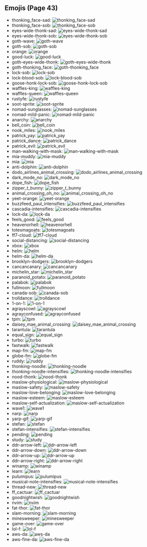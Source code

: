 
## Emojis (Page 43)

* thonking_face-sad: ![thonking_face-sad](/output/thonking_face-sad.png)
* thonking_face-sob: ![thonking_face-sob](/output/thonking_face-sob.png)
* eyes-wide-thonk-sad: ![eyes-wide-thonk-sad](/output/eyes-wide-thonk-sad.png)
* eyes-wide-thonk-sob: ![eyes-wide-thonk-sob](/output/eyes-wide-thonk-sob.png)
* goth-wave: ![goth-wave](/output/goth-wave.png)
* goth-sob: ![goth-sob](/output/goth-sob.png)
* orange: ![orange](/output/orange.png)
* good-luck: ![good-luck](/output/good-luck)
* goth-eyes-wide-thonk: ![goth-eyes-wide-thonk](/output/goth-eyes-wide-thonk.png)
* goth-thonking_face: ![goth-thonking_face](/output/goth-thonking_face.png)
* lock-sob: ![lock-sob](/output/lock-sob.png)
* lock-blood-sob: ![lock-blood-sob](/output/lock-blood-sob.png)
* goose-honk-lock-sob: ![goose-honk-lock-sob](/output/goose-honk-lock-sob.png)
* waffles-king: ![waffles-king](/output/waffles-king)
* waffles-queen: ![waffles-queen](/output/waffles-queen)
* rustyfe: ![rustyfe](/output/rustyfe)
* soot-sprite: ![soot-sprite](/output/soot-sprite.jpg)
* nomad-sunglasses: ![nomad-sunglasses](/output/nomad-sunglasses.png)
* nomad-mild-panic: ![nomad-mild-panic](/output/nomad-mild-panic.png)
* anarchy: ![anarchy](/output/anarchy.png)
* bell_coin: ![bell_coin](/output/bell_coin.png)
* nook_miles: ![nook_miles](/output/nook_miles.jpg)
* patrick_yay: ![patrick_yay](/output/patrick_yay.png)
* patrick_dance: ![patrick_dance](/output/patrick_dance.gif)
* patrick_evil: ![patrick_evil](/output/patrick_evil.jpg)
* man-walking-with-mask: ![man-walking-with-mask](/output/man-walking-with-mask.png)
* mia-muddy: ![mia-muddy](/output/mia-muddy.png)
* mia: ![mia](/output/mia.jpg)
* anti-dolphin: ![anti-dolphin](/output/anti-dolphin.jpg)
* dodo_airlines_animal_crossing: ![dodo_airlines_animal_crossing](/output/dodo_airlines_animal_crossing.png)
* dark_mode_no: ![dark_mode_no](/output/dark_mode_no.png)
* dope_fish: ![dope_fish](/output/dope_fish.gif)
* zipper_t_bunny: ![zipper_t_bunny](/output/zipper_t_bunny.png)
* animal_crossing_oh_no: ![animal_crossing_oh_no](/output/animal_crossing_oh_no)
* yeet-orange: ![yeet-orange](/output/yeet-orange.png)
* buzzfeed_paul_intensifies: ![buzzfeed_paul_intensifies](/output/buzzfeed_paul_intensifies.gif)
* cascadia-intensifies: ![cascadia-intensifies](/output/cascadia-intensifies.gif)
* lock-da: ![lock-da](/output/lock-da)
* feels_good: ![feels_good](/output/feels_good.png)
* heavenorhell: ![heavenorhell](/output/heavenorhell.png)
* totesmagoats: ![totesmagoats](/output/totesmagoats.gif)
* ff7-cloud: ![ff7-cloud](/output/ff7-cloud.png)
* social-distancing: ![social-distancing](/output/social-distancing.png)
* xbox: ![xbox](/output/xbox.png)
* helm: ![helm](/output/helm.png)
* helm-da: ![helm-da](/output/helm-da.png)
* brooklyn-dodgers: ![brooklyn-dodgers](/output/brooklyn-dodgers.png)
* cancancanary: ![cancancanary](/output/cancancanary.png)
* michelin_star: ![michelin_star](/output/michelin_star.png)
* paranoid_potato: ![paranoid_potato](/output/paranoid_potato.jpg)
* palabok: ![palabok](/output/palabok.png)
* fullmoon: ![fullmoon](/output/fullmoon.png)
* canada-sob: ![canada-sob](/output/canada-sob.png)
* trolldance: ![trolldance](/output/trolldance.gif)
* 1-on-1: ![1-on-1](/output/1-on-1.png)
* agrayscowl: ![agrayscowl](/output/agrayscowl.png)
* agrayconfused: ![agrayconfused](/output/agrayconfused.png)
* tpm: ![tpm](/output/tpm.png)
* daisey_mae_animal_crossing: ![daisey_mae_animal_crossing](/output/daisey_mae_animal_crossing.png)
* tarantula: ![tarantula](/output/tarantula.jpg)
* equal_sign: ![equal_sign](/output/equal_sign.png)
* turbo: ![turbo](/output/turbo.png)
* fastwalk: ![fastwalk](/output/fastwalk)
* map-fm: ![map-fm](/output/map-fm.png)
* globe-fm: ![globe-fm](/output/globe-fm.png)
* ruddy: ![ruddy](/output/ruddy.jpg)
* thonking-noodle: ![thonking-noodle](/output/thonking-noodle.png)
* thonking-noodle-intensifies: ![thonking-noodle-intensifies](/output/thonking-noodle-intensifies.gif)
* nood-thonk: ![nood-thonk](/output/nood-thonk.gif)
* maslow-physiological: ![maslow-physiological](/output/maslow-physiological.png)
* maslow-safety: ![maslow-safety](/output/maslow-safety.png)
* maslow-love-belonging: ![maslow-love-belonging](/output/maslow-love-belonging.png)
* maslow-esteem: ![maslow-esteem](/output/maslow-esteem.png)
* maslow-self-actualization: ![maslow-self-actualization](/output/maslow-self-actualization.png)
* wave1: ![wave1](/output/wave1.gif)
* narp: ![narp](/output/narp.gif)
* yarp-gif: ![yarp-gif](/output/yarp-gif.gif)
* stefan: ![stefan](/output/stefan.png)
* stefan-intensifies: ![stefan-intensifies](/output/stefan-intensifies.gif)
* pending: ![pending](/output/pending.png)
* study: ![study](/output/study.png)
* ddr-arrow-left: ![ddr-arrow-left](/output/ddr-arrow-left.gif)
* ddr-arrow-down: ![ddr-arrow-down](/output/ddr-arrow-down.gif)
* ddr-arrow-up: ![ddr-arrow-up](/output/ddr-arrow-up.gif)
* ddr-arrow-right: ![ddr-arrow-right](/output/ddr-arrow-right.gif)
* winamp: ![winamp](/output/winamp.png)
* learn: ![learn](/output/learn.png)
* pulumipus: ![pulumipus](/output/pulumipus.png)
* musical-note-intensifies: ![musical-note-intensifies](/output/musical-note-intensifies.gif)
* thread-new: ![thread-new](/output/thread-new.png)
* ff_cactuar: ![ff_cactuar](/output/ff_cactuar.png)
* goodnightwish: ![goodnightwish](/output/goodnightwish.jpg)
* nvim: ![nvim](/output/nvim.png)
* fat-thor: ![fat-thor](/output/fat-thor.png)
* slam-morning: ![slam-morning](/output/slam-morning.jpg)
* minesweeper: ![minesweeper](/output/minesweeper.png)
* game-over: ![game-over](/output/game-over.png)
* lol-f: ![lol-f](/output/lol-f.png)
* aws-da: ![aws-da](/output/aws-da.png)
* aws-fine-da: ![aws-fine-da](/output/aws-fine-da.png)
